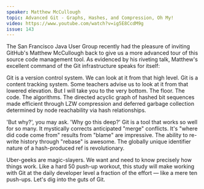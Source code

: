 ```yaml
---
speaker: Matthew McCullough
topic: Advanced Git - Graphs, Hashes, and Compression, Oh My!
video: https://www.youtube.com/watch?v=ig5E8CcdM9g
issue: 143
---
```


The San Francisco Java User Group recently had the pleasure of inviting GitHub's Matthew McCullough back to give us a more advanced tour of this source code management tool. As evidenced by his riveting talk, Matthew's excellent command of the Git infrastructure speaks for itself:

Git is a version control system. We can look at it from that high level. Git is a content tracking system. Some teachers advise us to look at it from that lowered elevation. But I will take you to the very bottom. The floor. The code. The algorithms. The directed acyclic graph of hashed bit sequences made efficient through LZW compression and deferred garbage collection determined by node reachability via hash relationships.

'But why?', you may ask. 'Why go this deep?' Git is a tool that works so well for so many. It mystically corrects anticipated "merge" conflicts. It's "where did code come from" results from "blame" are impressive. The ability to re-write history through "rebase" is awesome. The globally unique identifier nature of a hash-produced ref is revolutionary.

Uber-geeks are magic-slayers. We want and need to know precisely how things work. Like a hard 50 push-up workout, this study will make working with Git at the daily developer level a fraction of the effort — like a mere ten push-ups. Let's dig into the guts of Git.
